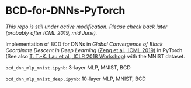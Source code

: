# BCD-for-DNNs-PyTorch

*This repo is still under active modification. Please check back later (probably after ICML 2019, mid June).*

Implementation of BCD for DNNs in *Global Convergence of Block Coordinate Descent in Deep Learning* [(Zeng et al., ICML 2019)](http://proceedings.mlr.press/v97/zeng19a.html) in PyTorch (See also [T. T.-K. Lau et al., ICLR 2018 Workshop](https://openreview.net/forum?id=HycIjFkPM)) with the MNIST dataset. 

```bcd_dnn_mlp_mnist.ipynb```: 3-layer MLP, MNIST, BCD

```bcd_dnn_mlp_mnist_deep.ipynb```: 10-layer MLP, MNIST, BCD



